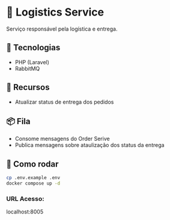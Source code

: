 # 🚚 Logistics Service

Serviço responsável pela logística e entrega.

## 🚀 Tecnologias

- PHP (Laravel)
- RabbitMQ

## 📌 Recursos

- Atualizar status de entrega dos pedidos

## 📦 Fila

- Consome mensagens do Order Serive
- Publica mensagens sobre ataulização dos status da entrega

## 🚀 Como rodar

```bash
cp .env.example .env
docker compose up -d

```
### URL Acesso: 
localhost:8005

